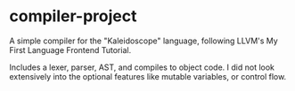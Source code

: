 # compiler-project
A simple compiler for the "Kaleidoscope" language, following LLVM's My First Language Frontend Tutorial.

Includes a lexer, parser, AST, and compiles to object code. I did not look extensively into the optional features like mutable variables, or control flow. 

